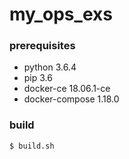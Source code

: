 # my_ops_exs


### prerequisites
* python 3.6.4
* pip 3.6
* docker-ce 18.06.1-ce 
* docker-compose 1.18.0

### build
<code>$ build.sh </code>